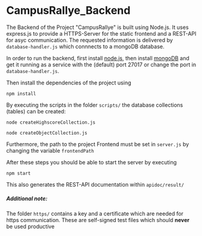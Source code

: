 # CampusRallye_Backend

The Backend of the Project "CampusRallye" is built using Node.js. It uses express.js to provide a HTTPS-Server for the static frontend and a REST-API for asyc communication. The requested information is delivered by `database-handler.js` which connnects to a mongoDB database.

In order to run the backend, first install [node.js](https://nodejs.org/en/), then  install [mongoDB](https://www.mongodb.com/download-center#community) and get it running as a service with the (default) port 27017 or change the port in `database-handler.js`.

Then install the dependencies of the project using 
```
npm install
```
By executing the scripts in the folder `scripts/` the database collections (tables) can be created:
```
node createHighscoreCollection.js

node createObjectCollection.js
```

Furthermore, the path to the project Frontend must be set in `server.js` by changing the variable `frontendPath`

After these steps you should be able to start the server by executing
```
npm start
```

This also generates the REST-API documentation within `apidoc/result/`


##### Additional note:
The folder `https/` contains a key and a certificate which are needed for https communication. These are self-signed test files which should **never** be used productive
